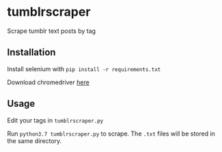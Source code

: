 # tumblrscraper
Scrape tumblr text posts by tag

## Installation
Install selenium with `pip install -r requirements.txt`

Download chromedriver [here](https://chromedriver.chromium.org/downloads)

## Usage
Edit your tags in `tumblrscraper.py`

Run `python3.7 tumblrscraper.py` to scrape. The `.txt` files will be stored in the same directory.
